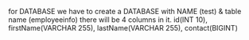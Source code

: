 for DATABASE we have to create a DATABASE with NAME (test)
& table name (employeeinfo)
there will be 4 columns in it.
id(INT 10),
firstName(VARCHAR 255),
lastName(VARCHAR 255),
contact(BIGINT)
